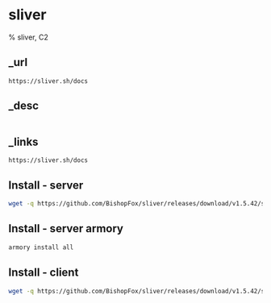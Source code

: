 # sliver

% sliver, C2

## _url
```
https://sliver.sh/docs
```

## _desc
```

```

## _links
```
https://sliver.sh/docs
```



## Install - server
```bash
wget -q https://github.com/BishopFox/sliver/releases/download/v1.5.42/sliver-server_linux ; chmod +x ./sliver-server_linux 
```

## Install - server armory
```bash
armory install all
```

## Install - client
```bash
wget -q https://github.com/BishopFox/sliver/releases/download/v1.5.42/sliver-client_linux ; hmod +x ./sliver-client_linux
```